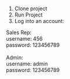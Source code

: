 1. Clone project
2. Run Project
3. Log into an account:

Sales Rep: <br/>
username: 456<br/>
password: 123456789<br/>
<br/>
Admin:<br/>
username: admin<br/>
password: 123456789
